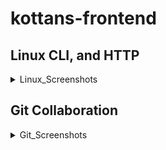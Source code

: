 # kottans-frontend
## Linux CLI, and HTTP
<details>
    <summary>Linux_Screenshots</summary>
[![linux-1](./task_linux_cli/linux-1.png)]
[![linux-2](./task_linux_cli/linux-2.png)]
[![linux-3](./task_linux_cli/linux-3.png)]
[![linux-4](./task_linux_cli/linux-4.png)]
</details>

## Git Collaboration
<details>
    <summary>Git_Screenshots</summary>
[![git-1](./git/task_git_collaboration/git-1.png)]
[![git-2](./task_git_collaboration/git-2.png)]
</details>